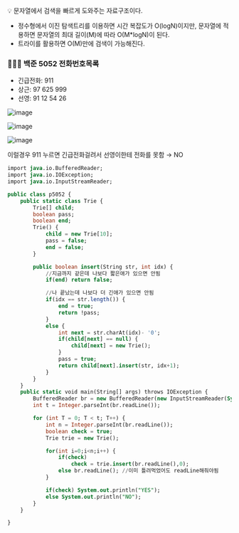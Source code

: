 <aside>
💡 문자열에서 검색을 빠르게 도와주는 자료구조이다.

</aside>

- 정수형에서 이진 탐색트리를 이용하면 시간 복잡도가 O(logN)이지만, 문자열에 적용하면 문자열의 최대 길이(M)에 따라 O(M*logN)이 된다.
- 트라이를 활용하면 O(M)만에 검색이 가능해진다.

### 👩🏻‍💻 백준 5052 전화번호목록

[](https://www.acmicpc.net/problem/5052)

- 긴급전화: 911
- 상근: 97 625 999
- 선영: 91 12 54 26
    
![image](https://github.com/user-attachments/assets/40deca31-d2b6-4746-a08b-63dddabc4132)

![image](https://github.com/user-attachments/assets/89018fed-b3ab-4568-9a7a-13bda8378c9f)

![image](https://github.com/user-attachments/assets/a4fe9abd-8ee4-42ca-be9e-197a4fd829ad)

이럴경우 911 누르면 긴급전화걸려서 선영이한테 전화를 못함 → NO

```sql
import java.io.BufferedReader;
import java.io.IOException;
import java.io.InputStreamReader;

public class p5052 {
    public static class Trie {
        Trie[] child;
        boolean pass;
        boolean end;
        Trie() {
            child = new Trie[10];
            pass = false;
            end = false;
        }

        public boolean insert(String str, int idx) {
            //지금까지 같은데 나보다 짧은애가 있으면 안됨
            if(end) return false;

            //나 끝났는데 나보다 더 긴애가 있으면 안됨
            if(idx == str.length()) {
                end = true;
                return !pass;
            }
            else {
                int next = str.charAt(idx)- '0';
                if(child[next] == null) {
                    child[next] = new Trie();
                }
                pass = true;
                return child[next].insert(str, idx+1);
            }
        }
    }
    public static void main(String[] args) throws IOException {
        BufferedReader br = new BufferedReader(new InputStreamReader(System.in));
        int t = Integer.parseInt(br.readLine());

        for (int T = 0; T < t; T++) {
            int n = Integer.parseInt(br.readLine());
            boolean check = true;
            Trie trie = new Trie();

            for(int i=0;i<n;i++) {
                if(check)
                    check = trie.insert(br.readLine(),0);
                else br.readLine(); //이미 틀려먹었어도 readLine해줘야됨
            }

            if(check) System.out.println("YES");
            else System.out.println("NO");
        }
    }

}

```
